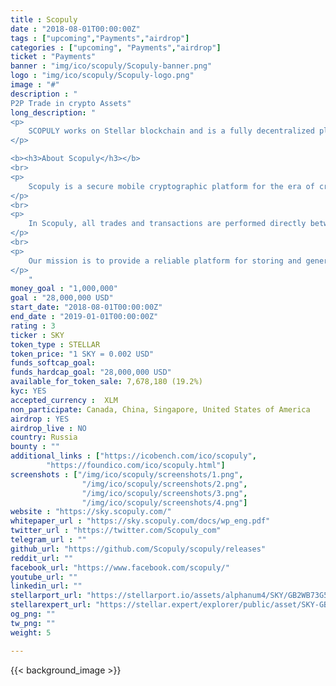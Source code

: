 ```yaml
---
title : Scopuly
date : "2018-08-01T00:00:00Z"
tags : ["upcoming","Payments","airdrop"]
categories : ["upcoming", "Payments","airdrop"]
ticket : "Payments"
banner : "img/ico/scopuly/Scopuly-banner.png"
logo : "img/ico/scopuly/Scopuly-logo.png"
image : "#"
description : "
P2P Trade in crypto Assets"
long_description: "
<p>
	SCOPULY works on Stellar blockchain and is a fully decentralized platform. Stellar is focused on a specific task: fast, reliable and low-cost transactions for a large number of users. It is faster cheaper and more reliable for users of services that will be launched in Scopuly. Scopuly allows the user to safely store and instantly transfer crypto-currency assets, issue their own crypto tokens, launch ICO campaigns, invest in ICO projects, and also trade crypto assets on a decentralised SDEX exchange in real time. People can safely store, attract, spend, pay, and exchange crypto-currency assets in one convenient and safe application. Scopuly has its own crypto asset - SKY. Maintaining token demand will be ensured by the fact that it is only possible to attract financing for ICO projects in Scopuly only in SKY tokens and in no other assets. SKY's tokens are always available on crypto exchanges for trade / exchange. We also have the Scopuly referral scheme, when someone activates a bonus program from the users referral code, they get 10% from each activation.
</p>

<b><h3>About Scopuly</h3></b>
<br>
<p>
	Scopuly is a secure mobile cryptographic platform for the era of crypto currency. People can safely store, attract, spend, pay, and exchange crypto-currency assets in one convenient and safe application.
</p>
<br>
<p>
	In Scopuly, all trades and transactions are performed directly between the participants, in blockchain, without a centralized database (which can easily be compromised by someone such as a hacker). Scopuly does not depend on the central server or database and all transactions (transactions of transfers, exchanges, exchange orders, emission of crypto assets) are made on Stellar blockchain. 
</p>
<br>
<p>
	Our mission is to provide a reliable platform for storing and generating new crypto-currencies, and a decentralized platform for crypto exchange/trading transactions, which is based on blockchain technologies and smart contracts. Scopuly has its own crypto asset - SKY.
</p>
	"
money_goal : "1,000,000"
goal : "28,000,000 USD"
start_date: "2018-08-01T00:00:00Z"
end_date : "2019-01-01T00:00:00Z"
rating : 3
ticker : SKY
token_type : STELLAR
token_price: "1 SKY = 0.002 USD"
funds_softcap_goal: 
funds_hardcap_goal: "28,000,000 USD"
available_for_token_sale: 7,678,180 (19.2%)
kyc: YES 
accepted_currency :  XLM
non_participate: Canada, China, Singapore, United States of America
airdrop : YES
airdrop_live : NO
country: Russia
bounty : ""
additional_links : ["https://icobench.com/ico/scopuly",
        "https://foundico.com/ico/scopuly.html"]
screenshots : ["/img/ico/scopuly/screenshots/1.png",
				"/img/ico/scopuly/screenshots/2.png",
				"/img/ico/scopuly/screenshots/3.png",
                "/img/ico/scopuly/screenshots/4.png"]
website : "https://sky.scopuly.com/"
whitepaper_url : "https://sky.scopuly.com/docs/wp_eng.pdf"
twitter_url : "https://twitter.com/Scopuly_com"
telegram_url : ""
github_url: "https://github.com/Scopuly/scopuly/releases"
reddit_url: ""
facebook_url: "https://www.facebook.com/scopuly/"
youtube_url: ""
linkedin_url: ""
stellarport_url: "https://stellarport.io/assets/alphanum4/SKY/GB2WB73G5IWRXEUTJANAIF52JFTDXOXORAP4S5HZRW23TZG2ONDVZMVA"
stellarexpert_url: "https://stellar.expert/explorer/public/asset/SKY-GB2WB73G5IWRXEUTJANAIF52JFTDXOXORAP4S5HZRW23TZG2ONDVZMVA"
og_png: ""
tw_png: ""
weight: 5

---
```



{{< background_image >}}
